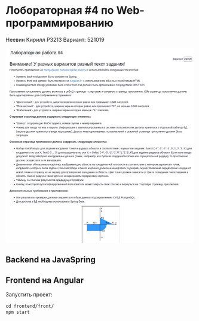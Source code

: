 # Лобораторная #4 по Web-программированию
Неевин Кирилл P3213
Вариант: 521019

![](task/task.png)

## Backend на JavaSpring

## Frontend на Angular
Запустить проект:
```shell
cd frontend/front/
npm start
```
